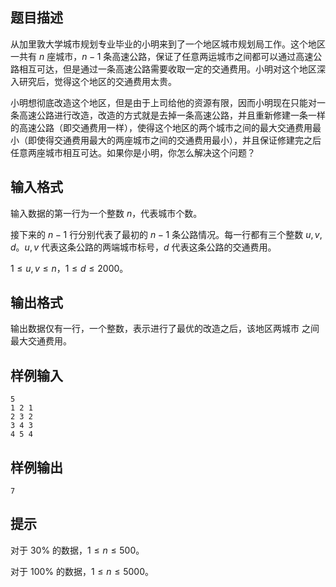 ## 题目描述

从加里敦大学城市规划专业毕业的小明来到了一个地区城市规划局工作。这个地区一共有 $n$ 座城市，$n-1$ 条高速公路，保证了任意两运城市之间都可以通过高速公路相互可达，但是通过一条高速公路需要收取一定的交通费用。小明对这个地区深入研究后，觉得这个地区的交通费用太贵。

小明想彻底改造这个地区，但是由于上司给他的资源有限，因而小明现在只能对一条高速公路进行改造，改造的方式就是去掉一条高速公路，并且重新修建一条一样的高速公路（即交通费用一样），使得这个地区的两个城市之间的最大交通费用最小（即使得交通费用最大的两座城市之间的交通费用最小），并且保证修建完之后任意两座城市相互可达。如果你是小明，你怎么解决这个问题？

## 输入格式

输入数据的第一行为一个整数 $n$，代表城市个数。

接下来的 $n - 1$ 行分别代表了最初的 $n-1$ 条公路情况。每一行都有三个整数 $u,v,d$。$u,v$ 代表这条公路的两端城市标号，$d$ 代表这条公路的交通费用。

$1 \leq u,v \leq n$，$1\leq d \leq 2000$。

## 输出格式

输出数据仅有一行，一个整数，表示进行了最优的改造之后，该地区两城市 之间最大交通费用。

## 样例输入

```
5
1 2 1
2 3 2
3 4 3
4 5 4
```

## 样例输出

```
7
```

## 提示

对于 $30\%$ 的数据，$1\leq n\leq 500$。

对于 $100\%$ 的数据，$1\leq n\leq 5000$。
